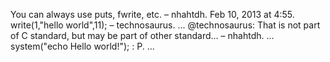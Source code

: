 You can always use puts, fwrite, etc. – nhahtdh. Feb 10, 2013 at 4:55.
write(1,"hello world",11); – technosaurus. ...
@technosaurus: That is not part of C standard, but may be part of other standard... – nhahtdh. ...
system("echo Hello world!"); : P. ...
